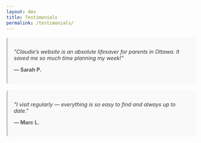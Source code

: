 ```yaml
---
layout: dev
title: Testimonials
permalink: /testimonials/
---
```


<div class="testimonial">
  <p class="testimonial-text">"Claudie’s website is an absolute lifesaver for parents in Ottawa. It saved me so much time planning my week!"</p>
  <p class="testimonial-author">— Sarah P.</p>
</div>

<div class="testimonial">
  <p class="testimonial-text">"I visit regularly — everything is so easy to find and always up to date."</p>
  <p class="testimonial-author">— Marc L.</p>
</div>

<style>
.testimonial {
  border-left: 4px solid #ccc;
  background-color: #f9f9f9;
  padding: 1rem;
  margin: 1rem 0;
  border-radius: 6px;
}

.testimonial-text {
  font-style: italic;
  color: #333;
}

.testimonial-author {
  font-weight: bold;
  color: #555;
  margin-top: 0.5rem;
}
</style>
